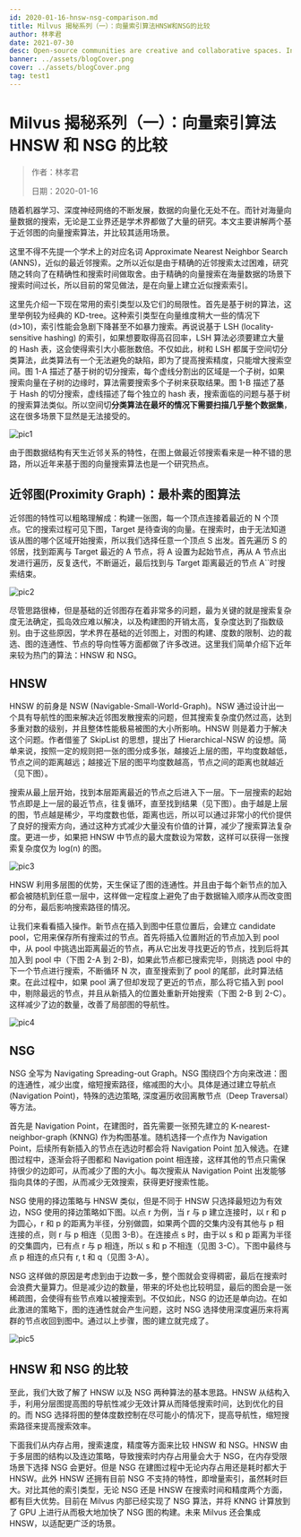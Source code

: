 ```yaml
---
id: 2020-01-16-hnsw-nsg-comparison.md
title: Milvus 揭秘系列（一）：向量索引算法HNSW和NSG的比较
author: 林孝君
date: 2021-07-30
desc: Open-source communities are creative and collaborative spaces. In that vein, the Milvus
banner: ../assets/blogCover.png
cover: ../assets/blogCover.png
tag: test1
---
```


# Milvus 揭秘系列（一）：向量索引算法 HNSW 和 NSG 的比较

> 作者：林孝君
>
> 日期：2020-01-16

随着机器学习、深度神经网络的不断发展，数据的向量化无处不在。而针对海量向量数据的搜索，无论是工业界还是学术界都做了大量的研究。本文主要讲解两个基于近邻图的向量搜索算法，并比较其适用场景。

这里不得不先提一个学术上的对应名词 Approximate Nearest Neighbor
Search (ANNS)，近似的最近邻搜索。之所以近似是由于精确的近邻搜索太过困难，研究随之转向了在精确性和搜索时间做取舍。由于精确的向量搜索在海量数据的场景下搜索时间过长，所以目前的常见做法，是在向量上建立近似搜索索引。

这里先介绍一下现在常用的索引类型以及它们的局限性。首先是基于树的算法，这里举例较为经典的 KD-tree。这种索引类型在向量维度稍大一些的情况下 (d>10)，索引性能会急剧下降甚至不如暴力搜索。再说说基于 LSH (locality-sensitive hashing) 的索引，如果想要取得高召回率，LSH 算法必须要建立大量的 Hash 表，这会使得索引大小膨胀数倍。不仅如此，树和 LSH 都属于空间切分类算法，此类算法有一个无法避免的缺陷，即为了提高搜索精度，只能增大搜索空间。图 1-A 描述了基于树的切分搜索，每个虚线分割出的区域是一个子树，如果搜索向量在子树的边缘时，算法需要搜索多个子树来获取结果。图 1-B 描述了基于 Hash 的切分搜索，虚线描述了每个独立的 hash 表，搜索面临的问题与基于树的搜索算法类似。所以空间切**分类算法在最坏的情况下需要扫描几乎整个数据集**，这在很多场景下显然是无法接受的。

![pic1](https://raw.githubusercontent.com/milvus-io/community/master/blog/assets/hnsw_nsg/pic1.png)

由于图数据结构有天生近邻关系的特性，在图上做最近邻搜索看来是一种不错的思路，所以近年来基于图的向量搜索算法也是一个研究热点。

## **近邻图(Proximity Graph)：最朴素的图算法**

近邻图的特性可以粗略理解成：构建一张图，每一个顶点连接着最近的 N 个顶点。它的搜索过程可见下图，Target 是待查询的向量。在搜索时，由于无法知道该从图的哪个区域开始搜索，所以我们选择任意一个顶点 S 出发。首先遍历 S 的邻居，找到距离与 Target 最近的 A 节点，将 A 设置为起始节点，再从 A 节点出发进行遍历，反复迭代，不断逼近，最后找到与 Target 距离最近的节点 A``时搜索结束。

![pic2](https://raw.githubusercontent.com/milvus-io/community/master/blog/assets/hnsw_nsg/pic2.png)

尽管思路很棒，但是基础的近邻图存在着非常多的问题，最为关键的就是搜索复杂度无法确定，孤岛效应难以解决，以及构建图的开销太高，复杂度达到了指数级别。由于这些原因，学术界在基础的近邻图上，对图的构建、度数的限制、边的裁选、图的连通性、节点的导向性等方面都做了许多改进。这里我们简单介绍下近年来较为热门的算法：HNSW 和 NSG。

## **HNSW**

HNSW 的前身是 NSW (Navigable-Small-World-Graph)。NSW 通过设计出一个具有导航性的图来解决近邻图发散搜索的问题，但其搜索复杂度仍然过高，达到多重对数的级别，并且整体性能极易被图的大小所影响。HNSW 则是着力于解决这个问题。作者借鉴了 SkipList 的思想，提出了 Hierarchical-NSW 的设想。简单来说，按照一定的规则把一张的图分成多张，越接近上层的图，平均度数越低，节点之间的距离越远；越接近下层的图平均度数越高，节点之间的距离也就越近（见下图）。

搜索从最上层开始，找到本层距离最近的节点之后进入下一层。下一层搜索的起始节点即是上一层的最近节点，往复循环，直至找到结果（见下图）。由于越是上层的图，节点越是稀少，平均度数也低，距离也远，所以可以通过非常小的代价提供了良好的搜索方向，通过这种方式减少大量没有价值的计算，减少了搜索算法复杂度。更进一步，如果把 HNSW 中节点的最大度数设为常数，这样可以获得一张搜索复杂度仅为 log(n) 的图。

![pic3](https://raw.githubusercontent.com/milvus-io/community/master/blog/assets/hnsw_nsg/pic3.png)

HNSW 利用多层图的优势，天生保证了图的连通性。并且由于每个新节点的加入都会被随机到任意一层中，这样做一定程度上避免了由于数据输入顺序从而改变图的分布，最后影响搜索路径的情况。

让我们来看看插入操作。新节点在插入到图中任意位置后，会建立 candidate pool，它用来保存所有搜索过的节点。首先将插入位置附近的节点加入到 pool 中，从 pool 中挑选出距离最近的节点，再从它出发寻找更近的节点，找到后将其加入到 pool 中（下图 2-A 到 2-B)，如果此节点都已搜索完毕，则挑选 pool 中的下一个节点进行搜索，不断循环 N 次，直至搜索到了 pool 的尾部，此时算法结束。在此过程中，如果 pool 满了但却发现了更近的节点，那么将它插入到 pool 中，剔除最远的节点，并且从新插入的位置处重新开始搜索（下图 2-B 到 2-C）。这样减少了边的数量，改善了局部图的导航性。

![pic4](https://raw.githubusercontent.com/milvus-io/community/master/blog/assets/hnsw_nsg/pic4.png)

## **NSG**

NSG 全写为 Navigating Spreading-out Graph。NSG 围绕四个方向来改进：图的连通性，减少出度，缩短搜索路径，缩减图的大小。具体是通过建立导航点 (Navigation Point)，特殊的选边策略, 深度遍历收回离散节点（Deep Traversal）等方法。

首先是 Navigation Point，在建图时，首先需要一张预先建立的 K-nearest-neighbor-graph (KNNG) 作为构图基准。随机选择一个点作为 Navigation Point，后续所有新插入的节点在选边时都会将 Navigation Point 加入候选。在建图过程中，逐渐会将子图都和 Navigation point 相连接，这样其他的节点只需保持很少的边即可，从而减少了图的大小。每次搜索从 Navigation Point 出发能够指向具体的子图，从而减少无效搜索，获得更好搜索性能。

NSG 使用的择边策略与 HNSW 类似，但是不同于 HNSW 只选择最短边为有效边，NSG 使用的择边策略如下图。以点 r 为例，当 r 与 p 建立连接时，以 r 和 p 为圆心，r 和 p 的距离为半径，分别做圆，如果两个圆的交集内没有其他与 p 相连接的点，则 r 与 p 相连（见图 3-B）。在连接点 s 时，由于以 s 和 p 距离为半径的交集圆内，已有点 r 与 p 相连，所以 s 和 p 不相连（见图 3-C）。下图中最终与点 p 相连的点只有 r, t 和 q（见图 3-A）。

NSG 这样做的原因是考虑到由于边数一多，整个图就会变得稠密，最后在搜索时会浪费大量算力。但是减少边的数量，带来的坏处也比较明显，最后的图会是一张稀疏图，会使得有些节点难以被搜索到。不仅如此，NSG 的边还是单向边。在如此激进的策略下，图的连通性就会产生问题，这时 NSG 选择使用深度遍历来将离群的节点收回到图中。通过以上步骤，图的建立就完成了。

![pic5](https://raw.githubusercontent.com/milvus-io/community/master/blog/assets/hnsw_nsg/pic5.png)

## **HNSW 和 NSG 的比较**

至此，我们大致了解了 HNSW 以及 NSG 两种算法的基本思路。HNSW 从结构入手，利用分层图提高图的导航性减少无效计算从而降低搜索时间，达到优化的目的。而 NSG 选择将图的整体度数控制在尽可能小的情况下，提高导航性，缩短搜索路径来提高搜索效率。

下面我们从内存占用，搜索速度，精度等方面来比较 HNSW 和 NSG。HNSW 由于多层图的结构以及连边策略，导致搜索时内存占用量会大于 NSG，在内存受限场景下选择 NSG 会更好。但是 NSG 在建图过程中无论内存占用还是耗时都大于 HNSW。此外 HNSW 还拥有目前 NSG 不支持的特性，即增量索引，虽然耗时巨大。对比其他的索引类型，无论 NSG 还是 HNSW 在搜索时间和精度两个方面，都有巨大优势。目前在 Milvus 内部已经实现了 NSG 算法，并将 KNNG 计算放到了 GPU 上进行从而极大地加快了 NSG 图的构建。未来 Milvus 还会集成 HNSW，以适配更广泛的场景。
